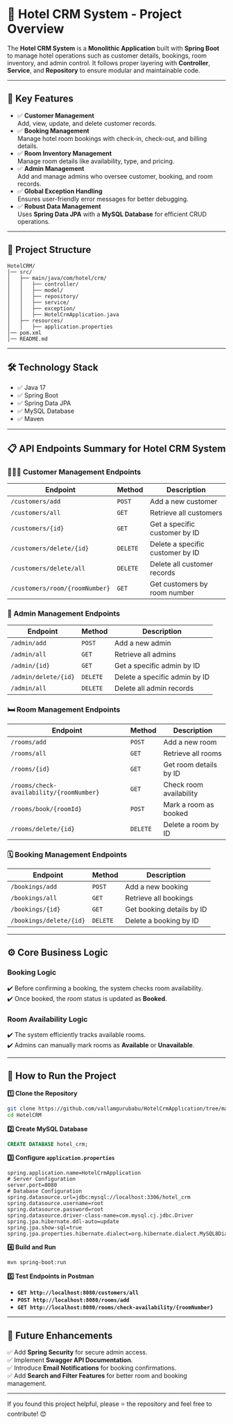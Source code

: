 # 🏨 Hotel CRM System - Project Overview
The **Hotel CRM System** is a **Monolithic Application** built with **Spring Boot** to manage hotel operations such as customer details, bookings, room inventory, and admin control. It follows proper layering with **Controller**, **Service**, and **Repository** to ensure modular and maintainable code.

---

## 🚀 Key Features
- ✅ **Customer Management**  
  Add, view, update, and delete customer records.  
- ✅ **Booking Management**  
  Manage hotel room bookings with check-in, check-out, and billing details.  
- ✅ **Room Inventory Management**  
  Manage room details like availability, type, and pricing.  
- ✅ **Admin Management**  
  Add and manage admins who oversee customer, booking, and room records.  
- ✅ **Global Exception Handling**  
  Ensures user-friendly error messages for better debugging.  
- ✅ **Robust Data Management**  
  Uses **Spring Data JPA** with a **MySQL Database** for efficient CRUD operations.

---

## 📂 Project Structure
```
HotelCRM/
│── src/
│   ├── main/java/com/hotel/crm/
│   │   ├── controller/
│   │   ├── model/
│   │   ├── repository/
│   │   ├── service/
│   │   ├── exception/
│   │   ├── HotelCrmApplication.java
│   ├── resources/
│   │   ├── application.properties
│── pom.xml
│── README.md
```

---

## 🛠️ Technology Stack
- ✅ Java 17  
- ✅ Spring Boot  
- ✅ Spring Data JPA  
- ✅ MySQL Database  
- ✅ Maven  

---

## 📋 API Endpoints Summary for Hotel CRM System

### 🤞🧑‍🧑 Customer Management Endpoints
| **Endpoint**                  | **Method** | **Description**                    |
|-------------------------------|-------------|------------------------------------|
| `/customers/add`               | `POST`       | Add a new customer                 |
| `/customers/all`               | `GET`        | Retrieve all customers             |
| `/customers/{id}`              | `GET`        | Get a specific customer by ID       |
| `/customers/delete/{id}`       | `DELETE`     | Delete a specific customer by ID    |
| `/customers/delete/all`        | `DELETE`     | Delete all customer records         |
| `/customers/room/{roomNumber}` | `GET`        | Get customers by room number        |

### 🏨 Admin Management Endpoints
| **Endpoint**                  | **Method** | **Description**                    |
|-------------------------------|-------------|------------------------------------|
| `/admin/add`                   | `POST`       | Add a new admin                    |
| `/admin/all`                   | `GET`        | Retrieve all admins                 |
| `/admin/{id}`                  | `GET`        | Get a specific admin by ID          |
| `/admin/delete/{id}`           | `DELETE`     | Delete a specific admin by ID       |
| `/admin/all`                   | `DELETE`     | Delete all admin records            |

### 🛏️ Room Management Endpoints
| **Endpoint**                      | **Method** | **Description**                    |
|-----------------------------------|-------------|------------------------------------|
| `/rooms/add`                       | `POST`       | Add a new room                     |
| `/rooms/all`                       | `GET`        | Retrieve all rooms                 |
| `/rooms/{id}`                      | `GET`        | Get room details by ID             |
| `/rooms/check-availability/{roomNumber}` | `GET`  | Check room availability            |
| `/rooms/book/{roomId}`             | `POST`       | Mark a room as booked              |
| `/rooms/delete/{id}`               | `DELETE`     | Delete a room by ID                |

### 🗓️ Booking Management Endpoints
| **Endpoint**                  | **Method** | **Description**                    |
|-------------------------------|-------------|------------------------------------|
| `/bookings/add`                | `POST`       | Add a new booking                  |
| `/bookings/all`                | `GET`        | Retrieve all bookings               |
| `/bookings/{id}`                | `GET`        | Get booking details by ID           |
| `/bookings/delete/{id}`         | `DELETE`     | Delete a booking by ID              |

---

## ⚙️ Core Business Logic
### Booking Logic
✔️ Before confirming a booking, the system checks room availability.  
✔️ Once booked, the room status is updated as **Booked**.

### Room Availability Logic
✔️ The system efficiently tracks available rooms.  
✔️ Admins can manually mark rooms as **Available** or **Unavailable**.

---

## 🚀 How to Run the Project
**1️⃣ Clone the Repository**  
```bash
git clone https://github.com/vallamgurubabu/HotelCrmApplication/tree/main
cd HotelCRM
```

**2️⃣ Create MySQL Database**  
```sql
CREATE DATABASE hotel_crm;
```

**3️⃣ Configure `application.properties`**  
```properties
spring.application.name=HotelCrmApplication
# Server Configuration
server.port=8080 
# Database Configuration
spring.datasource.url=jdbc:mysql://localhost:3306/hotel_crm
spring.datasource.username=root
spring.datasource.password=root
spring.datasource.driver-class-name=com.mysql.cj.jdbc.Driver
spring.jpa.hibernate.ddl-auto=update
spring.jpa.show-sql=true
spring.jpa.properties.hibernate.dialect=org.hibernate.dialect.MySQL8Dialect
```

**4️⃣ Build and Run**  
```bash
mvn spring-boot:run
```

**5️⃣ Test Endpoints in Postman**  
- **`GET http://localhost:8080/customers/all`**  
- **`POST http://localhost:8080/rooms/add`**  
- **`GET http://localhost:8080/rooms/check-availability/{roomNumber}`**  

---

## 🌟 Future Enhancements
✅ Add **Spring Security** for secure admin access.  
✅ Implement **Swagger API Documentation**.  
✅ Introduce **Email Notifications** for booking confirmations.  
✅ Add **Search and Filter Features** for better room and booking management.

---

If you found this project helpful, please ⭐️ the repository and feel free to contribute! 😊

